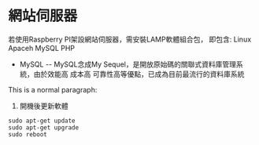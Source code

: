 # 網站伺服器

若使用Raspberry PI架設網站伺服器，需安裝LAMP軟體組合包，
即包含: Linux Apaceh MySQL PHP

- MySQL
-- MySQL念成My Sequel，是開放原始碼的關聯式資料庫管理系統，由於效能高 成本高 可靠性高等優點，已成為目前最流行的資料庫系統
<p>This is a normal paragraph:</p>

1. 開機後更新軟體
<pre><code>sudo apt-get update
sudo apt-get upgrade
sudo reboot
</code></pre>
